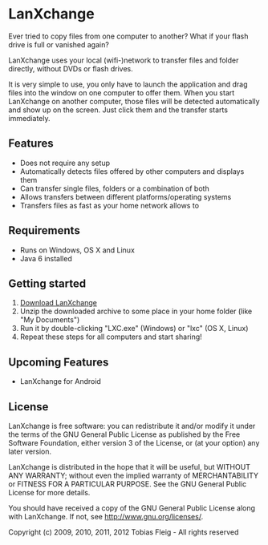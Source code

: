 LanXchange
==========

Ever tried to copy files from one computer to another? What if your flash drive is full or vanished again?

LanXchange uses your local (wifi-)network to transfer files and folder directly, without DVDs or flash drives.

It is very simple to use, you only have to launch the application and drag files into the window on one computer to offer them.
When you start LanXchange on another computer, those files will be detected automatically and show up on the screen.
Just click them and the transfer starts immediately.

Features
--------

* Does not require any setup
* Automatically detects files offered by other computers and displays them
* Can transfer single files, folders or a combination of both
* Allows transfers between different platforms/operating systems
* Transfers files as fast as your home network allows to

Requirements
------------

* Runs on Windows, OS X and Linux
* Java 6 installed

Getting started
---------------

1. [Download LanXchange](https://github.com/tfg13/LanXchange/raw/master/releases/stable/lxc.zip)
2. Unzip the downloaded archive to some place in your home folder (like "My Documents")
3. Run it by double-clicking "LXC.exe" (Windows) or "lxc" (OS X, Linux)
4. Repeat these steps for all computers and start sharing!

Upcoming Features
-----------------

* LanXchange for Android

License
-------

LanXchange is free software: you can redistribute it and/or modify
it under the terms of the GNU General Public License as published by
the Free Software Foundation, either version 3 of the License, or
(at your option) any later version.

LanXchange is distributed in the hope that it will be useful,
but WITHOUT ANY WARRANTY; without even the implied warranty of
MERCHANTABILITY or FITNESS FOR A PARTICULAR PURPOSE. See the
GNU General Public License for more details.

You should have received a copy of the GNU General Public License
along with LanXchange. If not, see <http://www.gnu.org/licenses/>.


Copyright (c) 2009, 2010, 2011, 2012 Tobias Fleig - All rights reserved